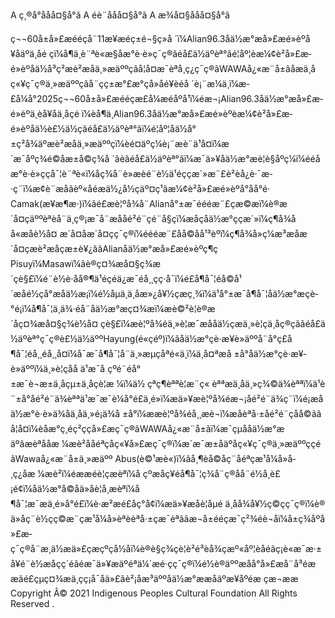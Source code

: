 

A ç¸®å°å­åå¤§å°ã
A éè¨­å­åå¤§å°ã
A æ¾å¤§å­åå¤§å°ã








ç¬¬60å±å»£æ­ééçå¨11æ¥æéç±é¬§ç»å ´ï¼Alian96.3åä½æ°æå»£æ­é»èºå¥åäºä¸åé çï¼å¶ä¸­è¨ªè«æ§åæ°è·è»ç¯ç®ãéå£ä½äºèª°ãé¦åº¦èæ¼¢è²å»£æ­é»èºåä½å³ç²æè²æåä¸»æäººçãå¦å¤æ¯èªå­¸ç¿ç¯ç®ãWAWAå¿«æ¨å±ãåæä¸åç«¥ç¯ç®ä¸»æäººçãå¨çç±æ°£æ°çå»åé¥èéå ´è¡¨æ¼ä¸ï¼æ­£å¼å°2025ç¬¬60å±å»£æ­ééçæ­£å¼æéåºå¹ï¼éæ¬¡Alian96.3åä½æ°æå»£æ­é»èºä¸èå¥åä¸åçé ï¼èå¶ä¸­Alian96.3åä½æ°æå»£æ­é»èºèæ¼¢è²å»£æ­é»èºåä½è£½ä½çãéå£ä½äºèª°ãï¼é¦åº¦åä½å°±ç²å¾äºæè²æåä¸»æäººçï¼èé¤äºç¼è¡¨æè¨ä¹å¤ï¼æ´æ¯åºç¾é©åæ±å©ç¾å ´ãèãéå£ä½äºèª°ãï¼æ¯ä»¥åä½æ°æè¦è§åºç¼ï¼ééåæ°è·è»ççå¯¦è¨ªè«ï¼åç¾å¨è»æèé¨è½ä¹éççæ´»æ¨£è²èå¿è·¯æ­·ç¨ï¼æ¢è¨æåãèº«åéæä½¿å½çäº¤ç¹ãæ¼¢è²å»£æ­é»èºå°åå°é· Camak(æ¥æ¶æ·)ï¼ãé£æè¦ºå¾å¨Alianå°±æ¯éééæ¨£çæ©æï¼è®æ´å¤çäººèªè­å¨ä¸ç®¡æ¯å¨æååé²é¨çé¨å§çï¼æåçåä½æ°ççæ´»ï¼ç¶å¾åå«æåè½å¤ æ´å¤åæ´å¤çç¯ç®ï¼éééæ¨£å­å©åå¹³èºï¼ç¶å¾å»ç¼æ³æåæ´å¤çæè²æåçæ±è¥¿ããAlianåä½æ°æå»£æ­é»èºç¶ç Pisuyï¼Masawï¼ãè®ç¤¾æå¤§ç¾æ´çè§£ï¼é¨è½è·åå®¶ä¹éçéä¿æ¯éå¸¸çç·å¯ï¼é£å¶å¯¦éå©å¹´æåé½çå°æåä½æ¡ï¼é½åµä¸ä¸åæ»¿å¥½çæç¸¾ï¼ä¹å°±æ¯å¶å¯¦åä½æ°æçè­°é¡ï¼å¶å¯¦ä¸ä¾·éå¨åä½æ°æç¤¾æï¼æè©²è¦è®æ´åç¤¾æå¤§ç¾è½å¤ çè§£ï¼æè¦ºå¾éä¸»è¦æ¯æååä½çæä¸»è¦çä¸åç®çããéå£ä½äºèª°ç¯ç®è£½ä½äººHayung(é«çéº)ï¼ãåä½æ°çè·æ¥­è»äººå¨å°ç£å¶å¯¦éå¸¸éå¸¸å¤ï¼å¯æ¯å¶å¯¦å¨ä¸»æµçåªé«ä¸­ï¼ä¸å¤ªæå ±å°åä½æ°çè·æ¥­è»äººï¼ä¸»è¦çåå ä¹æ¯å çºé¨éå°±æ¯è¬æ±ä¸åçµ±ä¸åçè¦æ ¼ï¼ä½ çªç¶èªªè¦æ¨ç« èªªæä¸åä¸»ç¾©ä¾èªªï¼ä¹è¨±å°åé²é¨ä¾èªªä¹æ¯æ¯è¼å°é£ä¸é»ï¼æä»¥æè¦ºå¾éæ¬¡åé²é¨ä¾ç¨ï¼é¡æåä½æ°è·è»ä¾åä¸åä¸»é¡ä¾å ±å°ï¼ææè¦ºå¾éå¸¸æè¬ï¼æåèªå·±åé²é¨çåå©ããå¦å¤ï¼èåæ°ç¸éç²ççå»£æ­ç¯ç®ãWAWAå¿«æ¨å±ãï¼æ¯çµååä½æ°æäºãæèªååæ ¼æè²ååéªçåç«¥å»£æ­ç¯ç®ï¼æ´æ¯æ±åäºåç«¥ç¯ç®ä¸»æäººççé ãWawaå¿«æ¨å±ä¸»æäºº Abus(è©¹æè«)ï¼ãå¸¶èå­©å­ç¨åéªçæ¹å¼å»å­¸ç¿åæ ¼æè²ï¼éææéè¦çæèªï¼å çºæåç¥éå¶å¯¦ç¾å¨ç®åå¨é½å¸è£¡é¢ï¼åä½æ°å­©å­ä»åè¦å­¸æèªï¼å¶å¯¦æ¯æä¸é»å°é£ï¼è·æ²æé£åç°å¢ï¼æä»¥æåè¦åµé ä¸åå¾å¥½ç©çç¯ç®ï¼è®ä»åç¨è½çç©æ¨çæ¹å¼å»èªè­èªå·±çæ¯èªããæ¬å±ééçæ¯ç²¾éè¬åï¼å±ç¾åºå»£æ­ç¯ç®å¨æ¸ä½æä»£çæçºçå½åï¼è®è§ç¾çè¦è²é³èå¾çæº«åº¦èåéãç¡è«æ¯æ·±å¥é¨è½æåçç´éãéæ¯ä»¥æäºéªä¼´æé·çç¯ç®ï¼é½è®äººæåå°å»£æ­å¨å³éææãé£çµç¤¾æä¸çç¡å¯åä»£ãè²¡åæ³äººåä½æ°ææåäºæ¥­åºéæ çæ¬ææ Copyright Â© 2021 Indigenous Peoples Cultural Foundation All Rights Reserved .